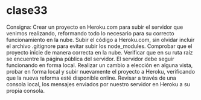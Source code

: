 # clase33

Consigna: 
Crear un proyecto en Heroku.com para subir el servidor que venimos realizando, reformando todo lo necesario para su correcto funcionamiento en la nube.
Subir el código a Heroku.com, sin olvidar incluir el archivo .gitignore para evitar subir los node_modules. Comprobar que el proyecto inicie de manera correcta en la nube. Verificar que en su ruta raíz se encuentre la página pública del servidor.
El servidor debe seguir funcionando en forma local.
Realizar un cambio a elección en alguna vista, probar en forma local y subir nuevamente el proyecto a Heroku, verificando que la nueva reforma esté disponible online.
Revisar a través de una consola local, los mensajes enviados por nuestro servidor en Heroku a su propia consola.
